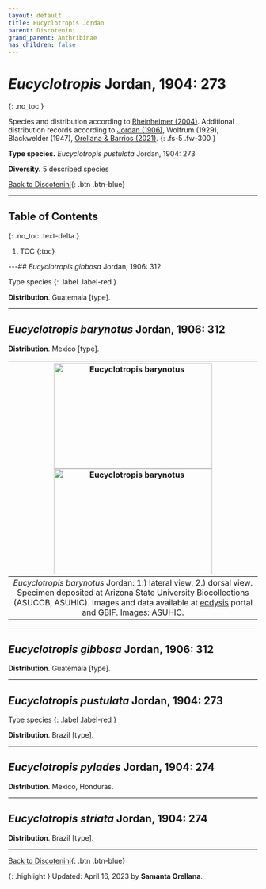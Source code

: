 ```yaml
---
layout: default
title: Eucyclotropis Jordan
parent: Discotenini
grand_parent: Anthribinae
has_children: false
---
```



# _Eucyclotropis_ Jordan, 1904: 273
{: .no_toc }

Species and distribution according to [Rheinheimer (2004)](https://www.zobodat.at/pdf/Mitt-Ent-Ver-Stuttgart_39_2004_0001-0244.pdf). Additional distribution records according to [Jordan (1906)](https://www.biodiversitylibrary.org/item/14611#page/363/mode/1up), Wolfrum (1929), Blackwelder (1947), [Orellana & Barrios (2021)](https://www.researchgate.net/publication/348416935_Catalogue_of_the_Anthribidae_Coleoptera_Curculionoidea_of_Panama_including_new_country_records_and_a_key_to_genera).
{: .fs-5 .fw-300 }

**Type species.** _Eucyclotropis pustulata_ Jordan, 1904: 273

**Diversity.** 5 described species

[Back to Discotenini](https://anthribidae.github.io/anthribidae/anthribinae/discotenini/discotenini/){: .btn .btn-blue}

---

## Table of Contents
{: .no_toc .text-delta }

1. TOC
{:toc}

---## _Eucyclotropis gibbosa_ Jordan, 1906: 312

Type species
{: .label .label-red }

**Distribution**. Guatemala [type].

---


## _Eucyclotropis barynotus_ Jordan, 1906: 312

**Distribution**. Mexico [type].

|[<img src="https://serv.biokic.asu.edu/imglib/storage/portals/scan/misc/201504/ASUHIC0013801_habitus_lateral__1429125594_web.jpg" alt="Eucyclotropis barynotus"  width="320" height="213.4">](https://serv.biokic.asu.edu/ecdysis/collections/individual/index.php?occid=341049) [<img src="https://serv.biokic.asu.edu/imglib/storage/portals/scan/misc/201504/ASUHIC0013801_habitus_dorsal_1_1429125593_web.jpg" alt="Eucyclotropis barynotus" width="320" height="213.4">](https://serv.biokic.asu.edu/ecdysis/collections/individual/index.php?occid=341049)|
|:--:| 
|_Eucyclotropis barynotus_ Jordan: 1.) lateral view, 2.) dorsal view. Specimen deposited at Arizona State University Biocollections (ASUCOB, ASUHIC). Images and data available at [ecdysis](https://serv.biokic.asu.edu/ecdysis/index.php) portal and [GBIF](gbif.org). Images: ASUHIC.

---

## _Eucyclotropis gibbosa_ Jordan, 1906: 312

**Distribution**. Guatemala [type].

---

## _Eucyclotropis pustulata_ Jordan, 1904: 273

Type species
{: .label .label-red }

**Distribution**. Brazil [type].

---

## _Eucyclotropis pylades_ Jordan, 1904: 274

**Distribution**. Mexico, Honduras.

---

## _Eucyclotropis striata_ Jordan, 1904: 274

**Distribution**. Brazil [type].

---

[Back to Discotenini](https://anthribidae.github.io/anthribidae/anthribinae/discotenini/discotenini/){: .btn .btn-blue}

{: .highlight }
Updated: April 16, 2023 by **Samanta Orellana**.
